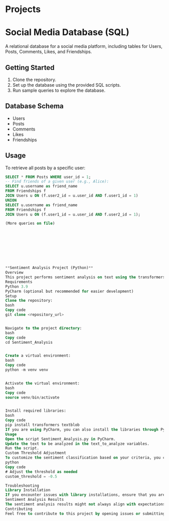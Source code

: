 # Projects
# Social Media Database (SQL)

A relational database for a social media platform, including tables for Users, Posts, Comments, Likes, and Friendships.

## Getting Started

1. Clone the repository.
2. Set up the database using the provided SQL scripts.
3. Run sample queries to explore the database.

## Database Schema

- Users
- Posts
- Comments
- Likes
- Friendships

## Usage

To retrieve all posts by a specific user:

```sql
SELECT * FROM Posts WHERE user_id = 1;
-- Find friends of a given user (e.g., Alice):
SELECT u.username as friend_name
FROM Friendships f
JOIN Users u ON (f.user2_id = u.user_id AND f.user1_id = 1)
UNION
SELECT u.username as friend_name
FROM Friendships f
JOIN Users u ON (f.user1_id = u.user_id AND f.user2_id = 1);

(More queries on file)









**Sentiment Analysis Project (Python)**
Overview
This project performs sentiment analysis on text using the transformers library for machine learning-based sentiment analysis and the textblob library for rule-based sentiment analysis. The script combines the results from both methods to provide a more nuanced sentiment analysis.
Requirements
Python 3.9
PyCharm (optional but recommended for easier development)
Setup
Clone the repository:
bash
Copy code
git clone <repository_url>


Navigate to the project directory:
bash
Copy code
cd Sentiment_Analysis


Create a virtual environment:
bash
Copy code
python -m venv venv


Activate the virtual environment:
bash
Copy code
source venv/bin/activate


Install required libraries:
bash
Copy code
pip install transformers textblob
If you are using PyCharm, you can also install the libraries through PyCharm preferences.
Usage
Open the script Sentiment_Analysis.py in PyCharm.
Update the text to be analyzed in the text_to_analyze variables.
Run the script.
Custom Threshold Adjustment
To customize the sentiment classification based on your criteria, you can adjust the custom_threshold variable in the script. This threshold determines when to classify sentiments as positive, negative, or neutral based on the sentiment score.
python
Copy code
# Adjust the threshold as needed
custom_threshold = -0.5

Troubleshooting
Library Installation
If you encounter issues with library installations, ensure that you are installing the libraries in the correct virtual environment. If using PyCharm, install the libraries through PyCharm preferences.
Sentiment Analysis Results
The sentiment analysis results might not always align with expectations. Consider adjusting the custom_threshold based on your specific criteria for sentiment classification.
Contributing
Feel free to contribute to this project by opening issues or submitting pull requests.


